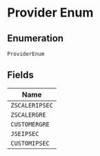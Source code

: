 
# Provider Enum

## Enumeration

`ProviderEnum`

## Fields

| Name |
|  --- |
| `ZSCALERIPSEC` |
| `ZSCALERGRE` |
| `CUSTOMERGRE` |
| `JSEIPSEC` |
| `CUSTOMIPSEC` |

